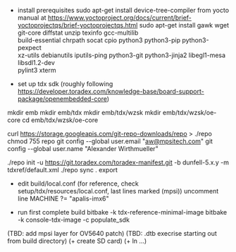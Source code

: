 - install prerequisites
sudo apt-get install device-tree-compiler
from yocto manual at https://www.yoctoproject.org/docs/current/brief-yoctoprojectqs/brief-yoctoprojectqs.html
sudo apt-get install gawk wget git-core diffstat unzip texinfo gcc-multilib \
     build-essential chrpath socat cpio python3 python3-pip python3-pexpect \
     xz-utils debianutils iputils-ping python3-git python3-jinja2 libegl1-mesa libsdl1.2-dev \
     pylint3 xterm

- set up tdx sdk
(roughly following https://developer.toradex.com/knowledge-base/board-support-package/openembedded-core)

mkdir emb
mkdir emb/tdx
mkdir emb/tdx/wzsk
mkdir emb/tdx/wzsk/oe-core
cd emb/tdx/wzsk/oe-core

curl https://storage.googleapis.com/git-repo-downloads/repo > ./repo
chmod 755 repo
git config --global user.email "aw@mpsitech.com"
git config --global user.name "Alexander Wirthmueller"

./repo init -u https://git.toradex.com/toradex-manifest.git -b dunfell-5.x.y -m tdxref/default.xml
./repo sync
. export

- edit build/local.conf (for reference, check setup/tdx/resources/local.conf, last lines marked (mpsi))
uncomment line MACHINE ?= "apalis-imx6"

- run first complete build
bitbake -k tdx-reference-minimal-image
bitbake -k console-tdx-image -c populate_sdk

(TBD: add mpsi layer for OV5640 patch)
(TBD: .dtb execrise starting out from build directory)
(+ create SD card)
(+ ln ...)
